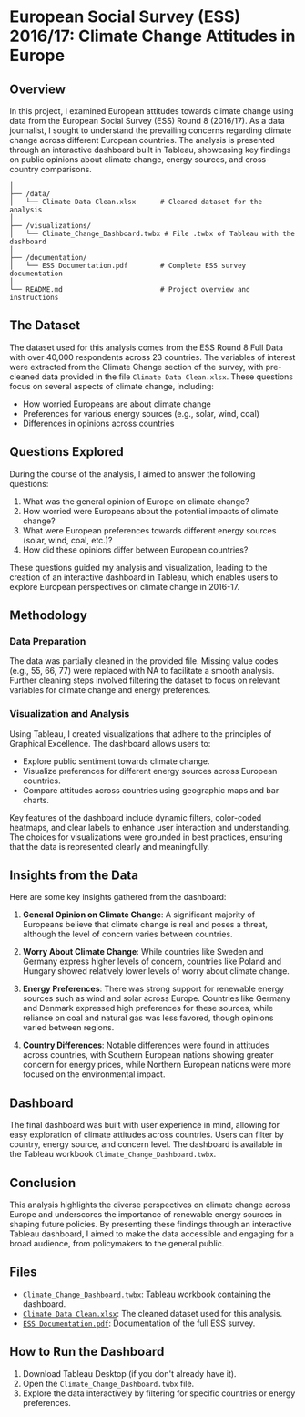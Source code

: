 # European Social Survey (ESS) 2016/17: Climate Change Attitudes in Europe

## Overview

In this project, I examined European attitudes towards climate change using data from the European Social Survey (ESS) Round 8 (2016/17). As a data journalist, I sought to understand the prevailing concerns regarding climate change across different European countries. The analysis is presented through an interactive dashboard built in Tableau, showcasing key findings on public opinions about climate change, energy sources, and cross-country comparisons.

```/European-Climate-Change-Attitudes
│
├── /data/
│   └── Climate Data Clean.xlsx      # Cleaned dataset for the analysis
│
├── /visualizations/
│   └── Climate_Change_Dashboard.twbx # File .twbx of Tableau with the dashboard
│
├── /documentation/
│   └── ESS Documentation.pdf        # Complete ESS survey documentation
│
└── README.md                        # Project overview and instructions
```
## The Dataset

The dataset used for this analysis comes from the ESS Round 8 Full Data with over 40,000 respondents across 23 countries. The variables of interest were extracted from the Climate Change section of the survey, with pre-cleaned data provided in the file `Climate Data Clean.xlsx`. These questions focus on several aspects of climate change, including:

- How worried Europeans are about climate change
- Preferences for various energy sources (e.g., solar, wind, coal)
- Differences in opinions across countries

## Questions Explored

During the course of the analysis, I aimed to answer the following questions:

1. What was the general opinion of Europe on climate change?
2. How worried were Europeans about the potential impacts of climate change?
3. What were European preferences towards different energy sources (solar, wind, coal, etc.)?
4. How did these opinions differ between European countries?

These questions guided my analysis and visualization, leading to the creation of an interactive dashboard in Tableau, which enables users to explore European perspectives on climate change in 2016-17.

## Methodology

### Data Preparation

The data was partially cleaned in the provided file. Missing value codes (e.g., 55, 66, 77) were replaced with NA to facilitate a smooth analysis. Further cleaning steps involved filtering the dataset to focus on relevant variables for climate change and energy preferences.

### Visualization and Analysis

Using Tableau, I created visualizations that adhere to the principles of Graphical Excellence. The dashboard allows users to:

- Explore public sentiment towards climate change.
- Visualize preferences for different energy sources across European countries.
- Compare attitudes across countries using geographic maps and bar charts.

Key features of the dashboard include dynamic filters, color-coded heatmaps, and clear labels to enhance user interaction and understanding. The choices for visualizations were grounded in best practices, ensuring that the data is represented clearly and meaningfully.

## Insights from the Data

Here are some key insights gathered from the dashboard:

1. **General Opinion on Climate Change**: A significant majority of Europeans believe that climate change is real and poses a threat, although the level of concern varies between countries.

2. **Worry About Climate Change**: While countries like Sweden and Germany express higher levels of concern, countries like Poland and Hungary showed relatively lower levels of worry about climate change.

3. **Energy Preferences**: There was strong support for renewable energy sources such as wind and solar across Europe. Countries like Germany and Denmark expressed high preferences for these sources, while reliance on coal and natural gas was less favored, though opinions varied between regions.

4. **Country Differences**: Notable differences were found in attitudes across countries, with Southern European nations showing greater concern for energy prices, while Northern European nations were more focused on the environmental impact.

## Dashboard

The final dashboard was built with user experience in mind, allowing for easy exploration of climate attitudes across countries. Users can filter by country, energy source, and concern level. The dashboard is available in the Tableau workbook `Climate_Change_Dashboard.twbx`.

## Conclusion

This analysis highlights the diverse perspectives on climate change across Europe and underscores the importance of renewable energy sources in shaping future policies. By presenting these findings through an interactive Tableau dashboard, I aimed to make the data accessible and engaging for a broad audience, from policymakers to the general public.

## Files

- [`Climate_Change_Dashboard.twbx`](visualizations/Climate_Change_Dashboard.twbx): Tableau workbook containing the dashboard.
- [`Climate Data Clean.xlsx`](data/Climate%20Data%20Clean.xlsx): The cleaned dataset used for this analysis.
- [`ESS Documentation.pdf`](documentation/ESS%20Documentation.pdf): Documentation of the full ESS survey.


## How to Run the Dashboard

1. Download Tableau Desktop (if you don't already have it).
2. Open the `Climate_Change_Dashboard.twbx` file.
3. Explore the data interactively by filtering for specific countries or energy preferences.
